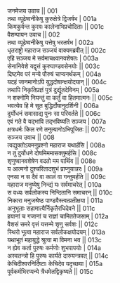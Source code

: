 जनमेजय उवाच ||	001    
तथा व्यूढेष्वनीकेषु कुरुक्षेत्रे द्विजर्षभ |	001a  
किमकुर्वन्त कुरवः कालेनाभिप्रचोदिताः ||	001c  
वैशम्पायन उवाच ||	002    
तथा व्यूढेष्वनीकेषु यत्तेषु भरतर्षभ |	002a  
धृतराष्ट्रो महाराज सञ्जयं वाक्यमब्रवीत् ||	002c  
एहि सञ्जय मे सर्वमाचक्ष्वानवशेषतः |	003a  
सेनानिवेशे यद्वृत्तं कुरुपाण्डवसेनयोः ||	003c  
दिष्टमेव परं मन्ये पौरुषं चाप्यनर्थकम् |	004a  
यदहं जानमानोऽपि युद्धदोषान्क्षयोदयान् ||	004c  
तथापि निकृतिप्रज्ञं पुत्रं दुर्द्यूतदेविनम् |	005a  
न शक्नोमि नियन्तुं वा कर्तुं वा हितमात्मनः ||	005c  
भवत्येव हि मे सूत बुद्धिर्दोषानुदर्शिनी |	006a  
दुर्योधनं समासाद्य पुनः सा परिवर्तते ||	006c  
एवं गते वै यद्भावि तद्भविष्यति सञ्जय |	007a  
क्षत्रधर्मः किल रणे तनुत्यागोऽभिपूजितः ||	007c  
सञ्जय उवाच ||	008    
त्वद्युक्तोऽयमनुप्रश्नो महाराज यथार्हसि |	008a  
न तु दुर्योधने दोषमिममासक्तुमर्हसि |	008c  
शृणुष्वानवशेषेण वदतो मम पार्थिव ||	008e   
य आत्मनो दुश्चरितादशुभं प्राप्नुयान्नरः |	009a  
एनसा न स दैवं वा कालं वा गन्तुमर्हति ||	009c  
महाराज मनुष्येषु निन्द्यं यः सर्वमाचरेत् |	010a  
स वध्यः सर्वलोकस्य निन्दितानि समाचरन् ||	010c  
निकारा मनुजश्रेष्ठ पाण्डवैस्त्वत्प्रतीक्षया |	011a  
अनुभूताः सहामात्यैर्निकृतैरधिदेवने ||	011c  
हयानां च गजानां च राज्ञां चामिततेजसाम् |	012a  
वैशसं समरे वृत्तं यत्तन्मे शृणु सर्वशः ||	012c  
स्थिरो भूत्वा महाराज सर्वलोकक्षयोदयम् |	013a  
यथाभूतं महायुद्धे श्रुत्वा मा विमना भव ||	013c  
न ह्येव कर्ता पुरुषः कर्मणोः शुभपापयोः |	014a  
अस्वतन्त्रो हि पुरुषः कार्यते दारुयन्त्रवत् ||	014c  
केचिदीश्वरनिर्दिष्टाः केचिदेव यदृच्छया |	015a  
पूर्वकर्मभिरप्यन्ये त्रैधमेतद्विकृष्यते ||	015c  
